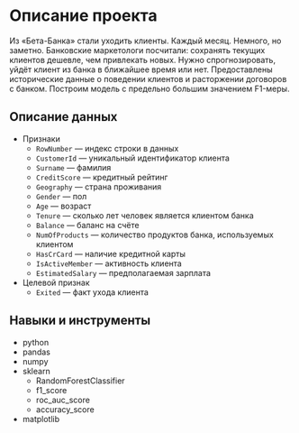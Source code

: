 # Описание проекта
Из «Бета-Банка» стали уходить клиенты. Каждый месяц. Немного, но заметно. Банковские маркетологи посчитали: сохранять текущих клиентов дешевле, чем привлекать новых.
Нужно спрогнозировать, уйдёт клиент из банка в ближайшее время или нет. Предоставлены исторические данные о поведении клиентов и расторжении договоров с банком. 
Построим модель с предельно большим значением F1-меры.

## Описание данных
- Признаки
  - `RowNumber` — индекс строки в данных
  - `CustomerId` — уникальный идентификатор клиента
  - `Surname` — фамилия
  - `CreditScore` — кредитный рейтинг
  - `Geography` — страна проживания
  - `Gender` — пол
  - `Age` — возраст
  - `Tenure` — сколько лет человек является клиентом банка
  - `Balance` — баланс на счёте
  - `NumOfProducts` — количество продуктов банка, используемых клиентом
  - `HasCrCard` — наличие кредитной карты
  - `IsActiveMember` — активность клиента
  - `EstimatedSalary` — предполагаемая зарплата
- Целевой признак
  - `Exited` — факт ухода клиента

## Навыки и инструменты
- python
- pandas
- numpy
- sklearn
  - RandomForestClassifier
  - f1_score
  - roc_auc_score
  - accuracy_score
- matplotlib
